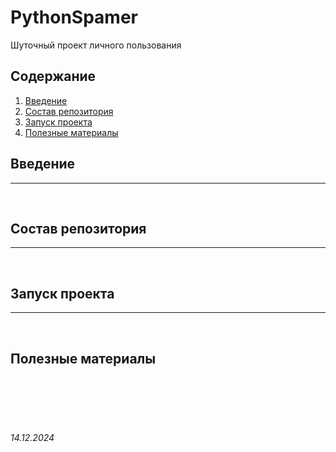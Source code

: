 # PythonSpamer

Шуточный проект личного пользования

## Содержание

1. [Введение](./README.md#введение)
2. [Состав репозитория](./README.md#состав-репозитория)
3. [Запуск проекта](./README.md#запуск-проекта)
4. [Полезные материалы](./README.md#полезные-материалы)

## Введение

---

<br>

## Состав репозитория

---

<br>

## Запуск проекта

---

<br>

## Полезные материалы

<br><br>
<br><br>

###### 14.12.2024